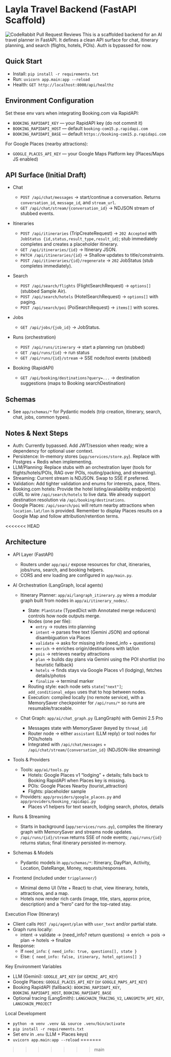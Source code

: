Layla Travel Backend (FastAPI Scaffold)
===========================================
![CodeRabbit Pull Request Reviews](https://img.shields.io/coderabbit/prs/github/Eshwarvijay007/tripper?utm_source=oss&utm_medium=github&utm_campaign=Eshwarvijay007%2Ftripper&labelColor=171717&color=FF570A&link=https%3A%2F%2Fcoderabbit.ai&label=CodeRabbit+Reviews)
This is a scaffolded backend for an AI travel planner in FastAPI. It defines a clean API surface for chat, itinerary planning, and search (flights, hotels, POIs). Auth is bypassed for now.

Quick Start
-----------
- Install: `pip install -r requirements.txt`
- Run: `uvicorn app.main:app --reload`
- Health: `GET http://localhost:8000/api/healthz`

Environment Configuration
-------------------------
Set these env vars when integrating Booking.com via RapidAPI:

- `BOOKING_RAPIDAPI_KEY` — your RapidAPI key (do not commit it)
- `BOOKING_RAPIDAPI_HOST` — default `booking-com15.p.rapidapi.com`
- `BOOKING_RAPIDAPI_BASE` — default `https://booking-com15.p.rapidapi.com`

For Google Places (nearby attractions):

- `GOOGLE_PLACES_API_KEY` — your Google Maps Platform key (Places/Maps JS enabled)

API Surface (Initial Draft)
--------------------------
- Chat
  - `POST /api/chat/messages` → start/continue a conversation. Returns `conversation_id`, `message_id`, and `stream_url`.
  - `GET /api/chat/stream/{conversation_id}` → NDJSON stream of stubbed events.

- Itineraries
  - `POST /api/itineraries` (TripCreateRequest) → `202 Accepted` with `JobStatus {id,status,result_type,result_id}`; stub immediately completes and creates a placeholder itinerary.
  - `GET /api/itineraries/{id}` → Itinerary JSON.
  - `PATCH /api/itineraries/{id}` → Shallow updates to title/constraints.
  - `POST /api/itineraries/{id}/regenerate` → `202` JobStatus (stub completes immediately).

- Search
  - `POST /api/search/flights` (FlightSearchRequest) → `options[]` (stubbed Sample Air).
  - `POST /api/search/hotels` (HotelSearchRequest) → `options[]` with paging.
  - `POST /api/search/poi` (PoiSearchRequest) → `items[]` with scores.

- Jobs
  - `GET /api/jobs/{job_id}` → JobStatus.
- Runs (orchestration)
  - `POST /api/runs/itinerary` → start a planning run (stubbed)
  - `GET /api/runs/{id}` → run status
  - `GET /api/runs/{id}/stream` → SSE node/tool events (stubbed)

- Booking (RapidAPI)
  - `GET /api/booking/destinations?query=...` → destination suggestions (maps to Booking searchDestination)

Schemas
-------
- See `app/schemas/*` for Pydantic models (trip creation, itinerary, search, chat, jobs, common types).

Notes & Next Steps
------------------
- Auth: Currently bypassed. Add JWT/session when ready; wire a dependency for optional user context.
- Persistence: In-memory stores (`app/services/store.py`). Replace with Postgres + Redis when implementing.
- LLM/Planning: Replace stubs with an orchestration layer (tools for flights/hotels/POIs, RAG over POIs, routing/packing, and streaming).
- Streaming: Current stream is NDJSON. Swap to SSE if preferred.
- Validation: Add tighter validation and enums for interests, pace, filters.
- Booking.com hotels: Provide the hotel listing/availability endpoint(s) cURL to wire `/api/search/hotels` to live data. We already support destination resolution via `/api/booking/destinations`.
- Google Places: `/api/search/poi` will return nearby attractions when `location.lat/lon` is provided. Remember to display Places results on a Google Map and follow attribution/retention terms.

<<<<<<< HEAD

Architecture
------------
- API Layer (FastAPI)
  - Routers under `app/api/` expose resources for chat, itineraries, jobs/runs, search, and booking helpers.
  - CORS and env loading are configured in `app/main.py`.

- AI Orchestration (LangGraph, local agents)
  - Itinerary Planner: `app/ai/langraph_itinerary.py` wires a modular graph built from nodes in `app/ai/itinerary_nodes/`.
    - State: `PlanState` (TypedDict with Annotated merge reducers) controls how node outputs merge.
    - Nodes (one per file):
      - `entry` → routes into planning
      - `intent` → parses free text (Gemini JSON) and optional disambiguation via Places
      - `validate` → asks for missing info (need_info + questions)
      - `enrich` → enriches origin/destinations with lat/lon
      - `pois` → retrieves nearby attractions
      - `plan` → builds day plans via Gemini using the POI shortlist (no heuristic fallback)
      - `hotels` → finds stays via Google Places v1 (lodging), fetches details/photos
      - `finalize` → terminal marker
    - Routing style: each node sets `state["next"]`; `add_conditional_edges` uses that to hop between nodes.
    - Execution: compiled locally (no remote service), with a MemorySaver checkpointer for `/api/runs/*` so runs are resumable/traceable.

  - Chat Graph: `app/ai/chat_graph.py` (LangGraph) with Gemini 2.5 Pro
    - Messages state with MemorySaver (keyed by `thread_id`)
    - Router node → either `assistant` (LLM reply) or tool nodes for POIs/hotels
    - Integrated with `/api/chat/messages` + `/api/chat/stream/{conversation_id}` (NDJSON-like streaming)

- Tools & Providers
  - Tools: `app/ai/tools.py`
    - Hotels: Google Places v1 “lodging” + details; falls back to Booking RapidAPI when Places key is missing.
    - POIs: Google Places Nearby (tourist_attraction)
    - Flights: placeholder sample
  - Providers: `app/providers/google_places.py` and `app/providers/booking_rapidapi.py`
    - Places v1 helpers for text search, lodging search, photos, details

- Runs & Streaming
  - Starts in background (`app/services/runs.py`), compiles the itinerary graph with MemorySaver and streams node updates.
  - `/api/runs/{id}/stream` returns SSE of node events; `/api/runs/{id}` returns status; final itinerary persisted in-memory.

- Schemas & Models
  - Pydantic models in `app/schemas/*`: Itinerary, DayPlan, Activity, Location, DateRange, Money, requests/responses.

- Frontend (included under `tripplanner/`)
  - Minimal demo UI (Vite + React) to chat, view itinerary, hotels, attractions, and a map.
  - Hotels now render rich cards (image, title, stars, approx price, description) and a “hero” card for the top-rated stay.

Execution Flow (Itinerary)
- Client calls `POST /api/agent/plan` with `user_text` and/or partial state.
- Graph runs locally:
  - intent → validate → (need_info? return questions) → enrich → pois → plan → hotels → finalize
- Response:
  - If `need_info`: `{ need_info: true, questions[], state }`
  - Else: `{ need_info: false, itinerary, hotel_options[] }`

Key Environment Variables
- LLM (Gemini): `GOOGLE_API_KEY` (or `GEMINI_API_KEY`)
- Google Places: `GOOGLE_PLACES_API_KEY` (or `GOOGLE_MAPS_API_KEY`)
- Booking RapidAPI (fallback): `BOOKING_RAPIDAPI_KEY`, `BOOKING_RAPIDAPI_HOST`, `BOOKING_RAPIDAPI_BASE`
- Optional tracing (LangSmith): `LANGCHAIN_TRACING_V2`, `LANGSMITH_API_KEY`, `LANGCHAIN_PROJECT`

Local Development
- `python -m venv .venv && source .venv/bin/activate`
- `pip install -r requirements.txt`
- Set env in `.env` (LLM + Places keys)
- `uvicorn app.main:app --reload`
=======
>>>>>>> main
